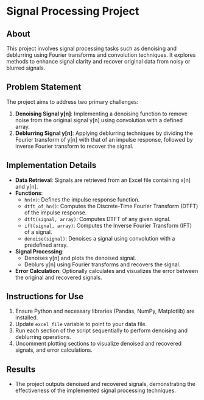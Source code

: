 # Signal Processing Project

## About
This project involves signal processing tasks such as denoising and deblurring using Fourier transforms and convolution techniques. It explores methods to enhance signal clarity and recover original data from noisy or blurred signals.

## Problem Statement
The project aims to address two primary challenges:
1. **Denoising Signal y[n]**: Implementing a denoising function to remove noise from the original signal y[n] using convolution with a defined array.
2. **Deblurring Signal y[n]**: Applying deblurring techniques by dividing the Fourier transform of y[n] with that of an impulse response, followed by inverse Fourier transform to recover the signal.

## Implementation Details
- **Data Retrieval**: Signals are retrieved from an Excel file containing x[n] and y[n].
- **Functions**:
  - `hn(n)`: Defines the impulse response function.
  - `dtft_of_hn()`: Computes the Discrete-Time Fourier Transform (DTFT) of the impulse response.
  - `dtft(signal, array)`: Computes DTFT of any given signal.
  - `ift(signal, array)`: Computes the Inverse Fourier Transform (IFT) of a signal.
  - `denoise(signal)`: Denoises a signal using convolution with a predefined array.
- **Signal Processing**:
  - Denoises y[n] and plots the denoised signal.
  - Deblurs y[n] using Fourier transforms and recovers the signal.
- **Error Calculation**: Optionally calculates and visualizes the error between the original and recovered signals.

## Instructions for Use
1. Ensure Python and necessary libraries (Pandas, NumPy, Matplotlib) are installed.
2. Update `excel_file` variable to point to your data file.
3. Run each section of the script sequentially to perform denoising and deblurring operations.
4. Uncomment plotting sections to visualize denoised and recovered signals, and error calculations.

## Results
- The project outputs denoised and recovered signals, demonstrating the effectiveness of the implemented signal processing techniques.

